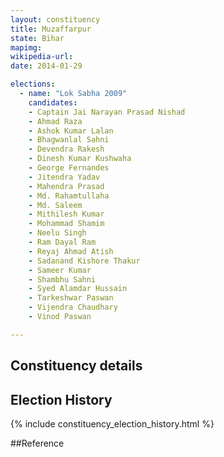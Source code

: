 ```yaml
---
layout: constituency
title: Muzaffarpur
state: Bihar
mapimg: 
wikipedia-url: 
date: 2014-01-29

elections: 
  - name: "Lok Sabha 2009"
    candidates: 
    - Captain Jai Narayan Prasad Nishad 
    - Ahmad Raza 
    - Ashok Kumar Lalan 
    - Bhagwanlal Sahni 
    - Devendra Rakesh 
    - Dinesh Kumar Kushwaha 
    - George Fernandes 
    - Jitendra Yadav 
    - Mahendra Prasad 
    - Md. Rahamtullaha 
    - Md. Saleem 
    - Mithilesh Kumar 
    - Mohammad Shamim 
    - Neelu Singh 
    - Ram Dayal Ram 
    - Reyaj Ahmad Atish 
    - Sadanand Kishore Thakur 
    - Sameer Kumar 
    - Shambhu Sahni 
    - Syed Alamdar Hussain 
    - Tarkeshwar Paswan 
    - Vijendra Chaudhary 
    - Vinod Paswan 

---
```

## Constituency details


## Election History
{% include constituency_election_history.html %}

##Reference
